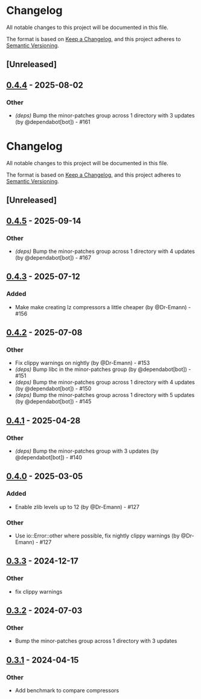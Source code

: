 # Changelog

All notable changes to this project will be documented in this file.

The format is based on [Keep a Changelog](https://keepachangelog.com/en/1.0.0/),
and this project adheres to [Semantic Versioning](https://semver.org/spec/v2.0.0.html).

## [Unreleased]

## [0.4.4](https://github.com/Dr-Emann/applesauce/compare/applesauce-core-v0.4.3...applesauce-core-v0.4.4) - 2025-08-02

### Other
- *(deps)* Bump the minor-patches group across 1 directory with 3 updates (by @dependabot[bot]) - #161
# Changelog
All notable changes to this project will be documented in this file.

The format is based on [Keep a Changelog](https://keepachangelog.com/en/1.0.0/),
and this project adheres to [Semantic Versioning](https://semver.org/spec/v2.0.0.html).

## [Unreleased]

## [0.4.5](https://github.com/Dr-Emann/applesauce/compare/applesauce-core-v0.4.4...applesauce-core-v0.4.5) - 2025-09-14

### Other
- *(deps)* Bump the minor-patches group across 1 directory with 4 updates (by @dependabot[bot]) - #167

## [0.4.3](https://github.com/Dr-Emann/applesauce/compare/applesauce-core-v0.4.2...applesauce-core-v0.4.3) - 2025-07-12

### Added
- Make make creating lz compressors a little cheaper (by @Dr-Emann) - #156

## [0.4.2](https://github.com/Dr-Emann/applesauce/compare/applesauce-core-v0.4.1...applesauce-core-v0.4.2) - 2025-07-08

### Other
- Fix clippy warnings on nightly (by @Dr-Emann) - #153
- *(deps)* Bump libc in the minor-patches group (by @dependabot[bot]) - #151
- *(deps)* Bump the minor-patches group across 1 directory with 4 updates (by @dependabot[bot]) - #150
- *(deps)* Bump the minor-patches group across 1 directory with 5 updates (by @dependabot[bot]) - #145

## [0.4.1](https://github.com/Dr-Emann/applesauce/compare/applesauce-core-v0.4.0...applesauce-core-v0.4.1) - 2025-04-28

### Other
- *(deps)* Bump the minor-patches group with 3 updates (by @dependabot[bot]) - #140

## [0.4.0](https://github.com/Dr-Emann/applesauce/compare/applesauce-core-v0.3.5...applesauce-core-v0.4.0) - 2025-03-05

### Added
- Enable zlib levels up to 12 (by @Dr-Emann) - #127

### Other
- Use io::Error::other where possible, fix nightly clippy warnings (by @Dr-Emann) - #127

## [0.3.3](https://github.com/Dr-Emann/applesauce/compare/applesauce-core-v0.3.2...applesauce-core-v0.3.3) - 2024-12-17

### Other

- fix clippy warnings

## [0.3.2](https://github.com/Dr-Emann/applesauce/compare/applesauce-core-v0.3.1...applesauce-core-v0.3.2) - 2024-07-03

### Other
- Bump the minor-patches group across 1 directory with 3 updates

## [0.3.1](https://github.com/Dr-Emann/applesauce/compare/applesauce-core-v0.3.0...applesauce-core-v0.3.1) - 2024-04-15

### Other
- Add benchmark to compare compressors
